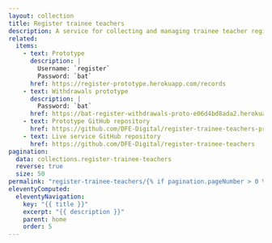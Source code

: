 ```yaml
---
layout: collection
title: Register trainee teachers
description: A service for collecting and managing trainee teacher registration data
related:
  items:
    - text: Prototype
      description: |
        Username: `register`
        Password: `bat`
      href: https://register-prototype.herokuapp.com/records
    - text: Withdrawals prototype
      description: |
        Password: `bat`
      href: https://bat-register-withdrawals-proto-e06d4bd8ada2.herokuapp.com
    - text: Prototype GitHub repository
      href: https://github.com/DFE-Digital/register-trainee-teachers-prototype
    - text: Live service GitHub repository
      href: https://github.com/DFE-Digital/register-trainee-teachers
pagination:
  data: collections.register-trainee-teachers
  reverse: true
  size: 50
permalink: "register-trainee-teachers/{% if pagination.pageNumber > 0 %}page/{{ pagination.pageNumber + 1 }}{% endif %}/"
eleventyComputed:
  eleventyNavigation:
    key: "{{ title }}"
    excerpt: "{{ description }}"
    parent: home
    order: 5
---
```

